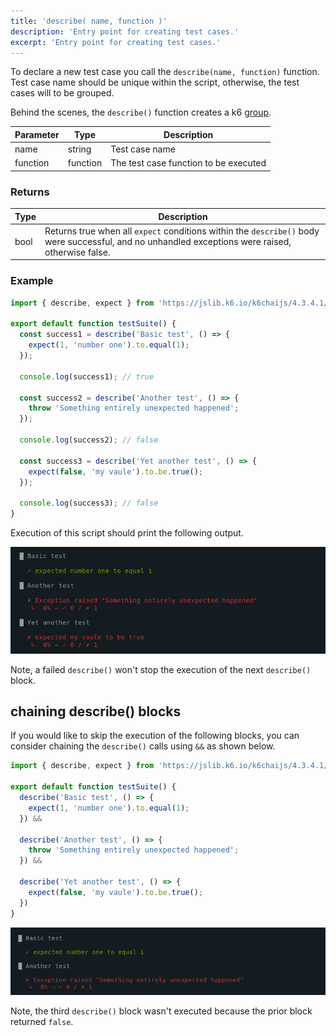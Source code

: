 ```yaml
---
title: 'describe( name, function )'
description: 'Entry point for creating test cases.'
excerpt: 'Entry point for creating test cases.'
---
```


To declare a new test case you call the `describe(name, function)` function. 
Test case name should be unique within the script, otherwise, the test cases will to be grouped. 

Behind the scenes, the `describe()` function creates a k6 [group](/javascript-api/k6/group-name-fn). 



| Parameter | Type     | Description                           |
|-----------|----------|---------------------------------------|
| name      | string   | Test case name                        |
| function  | function | The test case function to be executed |


### Returns

| Type    | Description                                                                                                                                                 |
| ------- |-------------------------------------------------------------------------------------------------------------------------------------------------------------|
| bool    | Returns true when all `expect` conditions within the `describe()` body were successful, and no unhandled exceptions were raised, otherwise false. |

### Example

<CodeGroup labels={[]}>

```javascript
import { describe, expect } from 'https://jslib.k6.io/k6chaijs/4.3.4.1/index.js';

export default function testSuite() {
  const success1 = describe('Basic test', () => {
    expect(1, 'number one').to.equal(1);
  });

  console.log(success1); // true

  const success2 = describe('Another test', () => {
    throw 'Something entirely unexpected happened';
  });

  console.log(success2); // false

  const success3 = describe('Yet another test', () => {
    expect(false, 'my vaule').to.be.true();
  });

  console.log(success3); // false
}
``` 

</CodeGroup>

Execution of this script should print the following output.


![output](./images/describe-test-output-1.png)

Note, a failed `describe()` won't stop the execution of the next `describe()` block. 

## chaining describe() blocks

If you would like to skip the execution of the following blocks, you can consider chaining the `describe()` calls using `&&` as shown below.

<!-- eslint-skip -->

```javascript
import { describe, expect } from 'https://jslib.k6.io/k6chaijs/4.3.4.1/index.js';

export default function testSuite() {
  describe('Basic test', () => {
    expect(1, 'number one').to.equal(1);
  }) &&
  
  describe('Another test', () => {
    throw 'Something entirely unexpected happened';
  }) &&
  
  describe('Yet another test', () => {
    expect(false, 'my vaule').to.be.true();
  })
}
``` 

![output](./images/describe-test-output-2.png)  

Note, the third `describe()` block wasn't executed because the prior block returned `false`.
